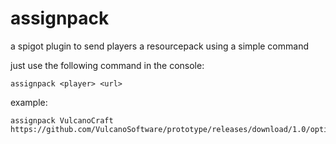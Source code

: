 # assignpack
a spigot plugin to send players a resourcepack using a simple command


just use the following command in the console:

```
assignpack <player> <url>
```

example:
```
assignpack VulcanoCraft https://github.com/VulcanoSoftware/prototype/releases/download/1.0/option1.zip
```
